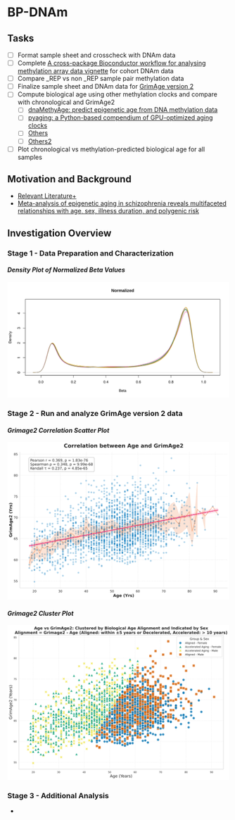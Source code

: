 # **BP-DNAm**

## Tasks
- [ ] Format sample sheet and crosscheck with DNAm data
- [ ] Complete [A cross-package Bioconductor workflow for analysing methylation array data vignette](https://bioconductor.org/packages/release/workflows/vignettes/methylationArrayAnalysis/inst/doc/methylationArrayAnalysis.html#data-exploration) for cohort DNAm data
- [ ] Compare _REP vs non _REP sample pair methylation data
- [ ] Finalize sample sheet and DNAm data for [GrimAge version 2](https://www.aging-us.com/article/204434/text)
- [ ] Compute biological age using other methylation clocks and compare with chronological and GrimAge2
  - [ ] [dnaMethyAge: predict epigenetic age from DNA methylation data](https://github.com/yiluyucheng/dnaMethyAge)
  - [ ] [pyaging: a Python-based compendium of GPU-optimized aging clocks](https://github.com/rsinghlab/pyaging)
  - [ ] [Others](https://chatgpt.com/share/4f6a56e0-6ecb-47fb-be89-32ea2363e644)
  - [ ] [Others2](https://aistudio.google.com/app/prompts?state=%7B%22ids%22:%5B%221UxleECM1aPXNsQPsFwGrlLcdvhqkd8-V%22%5D,%22action%22:%22open%22,%22userId%22:%22105635218484851934159%22,%22resourceKeys%22:%7B%7D%7D)
- [ ] Plot chronological vs methylation-predicted biological age for all samples

## Motivation and Background
  - [Relevant Literature+](https://docs.google.com/spreadsheets/d/10S1L54l_t6icdOtmu1MQopsLwvqsSE8iASmZKH2Rtlc)
  - [Meta-analysis of epigenetic aging in schizophrenia reveals multifaceted relationships with age, sex, illness duration, and polygenic risk](https://clinicalepigeneticsjournal.biomedcentral.com/articles/10.1186/s13148-024-01660-8)

## Investigation Overview

### **Stage 1 - Data Preparation and Characterization**
#### _Density Plot of Normalized Beta Values_
![Density Plot of Normalized Beta Values](./BPDNAm_Density_Plot_Betas_nolegend.svg "Density Plot of Normalized Beta Values")

### **Stage 2 - Run and analyze GrimAge version 2 data**
#### _Grimage2 Correlation Scatter Plot_
![Grimage2 Correlation Scatter Plot](./Jupyter/Age_vs_GrimAge2_Correlation_Accessible.svg "Grimage2 Correlation Scatter Plot")
#### _Grimage2 Cluster Plot_
![Grimage2 Cluster Plot](./Jupyter/Age_vs_GrimAge2_Biological_Age_Alignment_Sex_Clustering_Optimized.svg "Grimage2 Cluster Plot")

### **Stage 3 - Additional Analysis**
  - 
